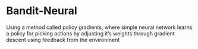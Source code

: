# Bandit-Neural
Using a method called policy gradients, where simple neural network learns a policy for picking actions by adjusting it’s weights through gradient descent using feedback from the environment
